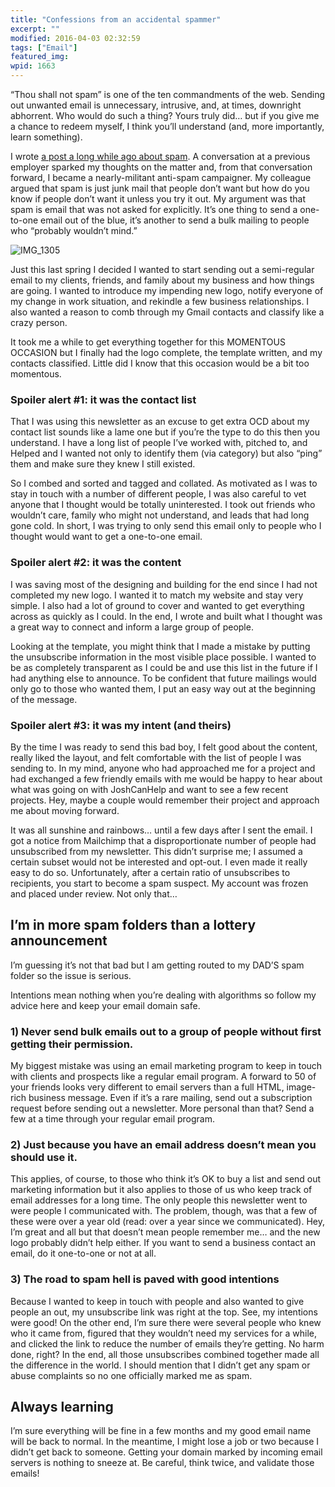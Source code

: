 ```yaml
---
title: "Confessions from an accidental spammer"
excerpt: ""
modified: 2016-04-03 02:32:59
tags: ["Email"]
featured_img:
wpid: 1663
---
```



“Thou shall not spam” is one of the ten commandments of the web. Sending out unwanted email is unnecessary, intrusive, and, at times, downright abhorrent. Who would do such a thing? Yours truly did… but if you give me a chance to redeem myself, I think you’ll understand (and, more importantly, learn something).

I wrote [a post a long while ago about spam](/spam-what-is-it-what-does-it-do-why-am-i-sending-it-who-cares/). A conversation at a previous employer sparked my thoughts on the matter and, from that conversation forward, I became a nearly-militant anti-spam campaigner. My colleague argued that spam is just junk mail that people don’t want but how do you know if people don’t want it unless you try it out. My argument was that spam is email that was not asked for explicitly. It’s one thing to send a one-to-one email out of the blue, it’s another to send a bulk mailing to people who “probably wouldn’t mind.”

![](/_images/2010/08/IMG_1305.jpg "IMG_1305")  

Just this last spring I decided I wanted to start sending out a semi-regular email to my clients, friends, and family about my business and how things are going. I wanted to introduce my impending new logo, notify everyone of my change in work situation, and rekindle a few business relationships. I also wanted a reason to comb through my Gmail contacts and classify like a crazy person.

It took me a while to get everything together for this MOMENTOUS OCCASION but I finally had the logo complete, the template written, and my contacts classified. Little did I know that this occasion would be a bit too momentous.

### Spoiler alert #1: it was the contact list

That I was using this newsletter as an excuse to get extra OCD about my contact list sounds like a lame one but if you’re the type to do this then you understand. I have a long list of people I’ve worked with, pitched to, and Helped and I wanted not only to identify them (via category) but also “ping” them and make sure they knew I still existed.

So I combed and sorted and tagged and collated. As motivated as I was to stay in touch with a number of different people, I was also careful to vet anyone that I thought would be totally uninterested. I took out friends who wouldn’t care, family who might not understand, and leads that had long gone cold. In short, I was trying to only send this email only to people who I thought would want to get a one-to-one email.

### Spoiler alert #2: it was the content

I was saving most of the designing and building for the end since I had not completed my new logo. I wanted it to match my website and stay very simple. I also had a lot of ground to cover and wanted to get everything across as quickly as I could. In the end, I wrote and built what I thought was a great way to connect and inform a large group of people.

Looking at the template, you might think that I made a mistake by putting the unsubscribe information in the most visible place possible. I wanted to be as completely transparent as I could be and use this list in the future if I had anything else to announce. To be confident that future mailings would only go to those who wanted them, I put an easy way out at the beginning of the message.

### Spoiler alert #3: it was my intent (and theirs)

By the time I was ready to send this bad boy, I felt good about the content, really liked the layout, and felt comfortable with the list of people I was sending to. In my mind, anyone who had approached me for a project and had exchanged a few friendly emails with me would be happy to hear about what was going on with JoshCanHelp and want to see a few recent projects. Hey, maybe a couple would remember their project and approach me about moving forward.

It was all sunshine and rainbows… until a few days after I sent the email. I got a notice from Mailchimp that a disproportionate number of people had unsubscribed from my newsletter. This didn’t surprise me; I assumed a certain subset would not be interested and opt-out. I even made it really easy to do so. Unfortunately, after a certain ratio of unsubscribes to recipients, you start to become a spam suspect. My account was frozen and placed under review. Not only that…
## I’m in more spam folders than a lottery announcement

I’m guessing it’s not that bad but I am getting routed to my DAD’S spam folder so the issue is serious.

Intentions mean nothing when you’re dealing with algorithms so follow my advice here and keep your email domain safe.

### 1) Never send bulk emails out to a group of people without first getting their permission.

My biggest mistake was using an email marketing program to keep in touch with clients and prospects like a regular email program. A forward to 50 of your friends looks very different to email servers than a full HTML, image-rich business message. Even if it’s a rare mailing, send out a subscription request before sending out a newsletter. More personal than that? Send a few at a time through your regular email program.

### 2) Just because you have an email address doesn’t mean you should use it.

This applies, of course, to those who think it’s OK to buy a list and send out marketing information but it also applies to those of us who keep track of email addresses for a long time. The only people this newsletter went to were people I communicated with. The problem, though, was that a few of these were over a year old (read: over a year since we communicated). Hey, I’m great and all but that doesn’t mean people remember me… and the new logo probably didn’t help either. If you want to send a business contact an email, do it one-to-one or not at all.

### 3) The road to spam hell is paved with good intentions

Because I wanted to keep in touch with people and also wanted to give people an out, my unsubscribe link was right at the top. See, my intentions were good! On the other end, I’m sure there were several people who knew who it came from, figured that they wouldn’t need my services for a while, and clicked the link to reduce the number of emails they’re getting. No harm done, right? In the end, all those unsubscribes combined together made all the difference in the world. I should mention that I didn’t get any spam or abuse complaints so no one officially marked me as spam.
## Always learning

I’m sure everything will be fine in a few months and my good email name will be back to normal. In the meantime, I might lose a job or two because I didn’t get back to someone. Getting your domain marked by incoming email servers is nothing to sneeze at. Be careful, think twice, and validate those emails!
